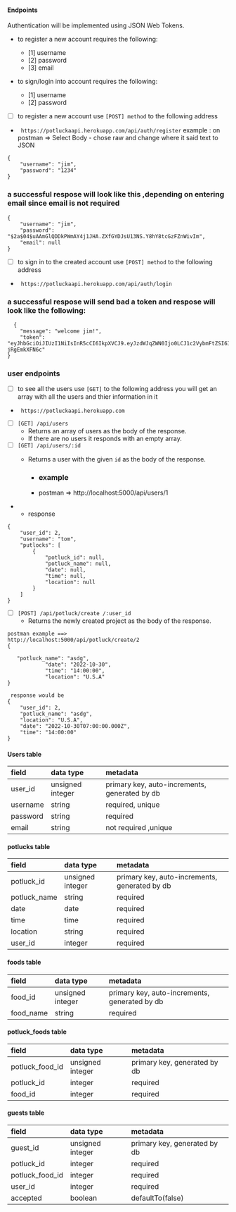 #### Endpoints

Authentication will be implemented using JSON Web Tokens.

- to register a new account requires the following:
  - [1] username
  - [2] password
  - [3] email
- to sign/login into account requires the following:

  - [1] username
  - [2] password

- [ ] to register a new account use `[POST] method` to the following address
- ` https://potluckaapi.herokuapp.com/api/auth/register`
example : on postman => Select Body -  chose raw and change where it said text to JSON
```
{
    "username": "jim",
    "password": "1234"
}
```
### a successful respose will look like this ,depending on entering email since email is not required
```
{
    "username": "jim",
    "password": "$2a$04$uAAmGlQDDkPWmAY4j1JHA.ZXfGYDJsU13NS.Y8hY8tcGzFZnWivIm",
    "email": null
}
```

- [ ] to sign in to the created account use `[POST] method` to the following address
- ` https://potluckaapi.herokuapp.com/api/auth/login`


 ### a successful respose will send bad a token and respose will look like the following: 
```
  {
    "message": "welcome jim!",
    "token": "eyJhbGciOiJIUzI1NiIsInR5cCI6IkpXVCJ9.eyJzdWJqZWN0Ijo0LCJ1c2VybmFtZSI6ImppbSIsImlhdCI6MTYzNDcxMTgxNiwiZXhwIjoxNjM0Nzk4MjE2fQ.0uSh0MFO62mAtO4yffRO3WsbEVpnrmL-jRgEmkXFN6c"
}
 ```
### user endpoints



- [ ] to see all the users use `[GET]` to the following address you will get an array with all the users and thier information in it
- ` https://potluckaapi.herokuapp.com`



- [ ] `[GET] /api/users`
  - Returns an array of users as the body of the response.
  - If there are no users it responds with an empty array.
- [ ] `[GET] /api/users/:id`
  - Returns a user with the given `id` as the body of the response.
  
    - ### example 
    - postman =>  http://localhost:5000/api/users/1

 - - response 
```
{
    "user_id": 2,
    "username": "tom",
    "putlocks": [
        {
            "potluck_id": null,
            "potluck_name": null,
            "date": null,
            "time": null,
            "location": null
        }
    ]
}

```

- [ ] `[POST] /api/potluck/create /:user_id`
  - Returns the newly created project as the body of the response.
  
```
postman example ==>
http://localhost:5000/api/potluck/create/2 
{

   "potluck_name": "asdg",
            "date": "2022-10-30",
            "time": "14:00:00",
            "location": "U.S.A"
}

```
```
 response would be 
{
    "user_id": 2,
    "potluck_name": "asdg",
    "location": "U.S.A",
    "date": "2022-10-30T07:00:00.000Z",
    "time": "14:00:00"
}
```




















#### Users table

| field    | data type        | metadata                                      |
| :------- | :--------------- | :-------------------------------------------- |
| user_id  | unsigned integer | primary key, auto-increments, generated by db |
| username | string           | required, unique                              |
| password | string           | required                                      |
| email    | string           | not required ,unique                          |

#### potlucks table

| field        | data type        | metadata                                      |
| :----------- | :--------------- | :-------------------------------------------- |
| potluck_id   | unsigned integer | primary key, auto-increments, generated by db |
| potluck_name | string           | required                                      |
| date         | date             | required                                      |
| time         | time             | required                                      |
| location     | string           | required                                      |
| user_id      | integer          | required                                      |

#### foods table

| field     | data type        | metadata                                      |
| :-------- | :--------------- | :-------------------------------------------- |
| food_id   | unsigned integer | primary key, auto-increments, generated by db |
| food_name | string           | required                                      |

#### potluck_foods table

| field           | data type        | metadata                     |
| :-------------- | :--------------- | :--------------------------- |
| potluck_food_id | unsigned integer | primary key, generated by db |
| potluck_id      | integer          | required                     |
| food_id         | integer          | required                     |

#### guests table

| field           | data type        | metadata                     |
| :-------------- | :--------------- | :--------------------------- |
| guest_id        | unsigned integer | primary key, generated by db |
| potluck_id      | integer          | required                     |
| potluck_food_id | integer          | required                     |
| user_id         | integer          | required                     |
| accepted        | boolean          | defaultTo(false)             |
